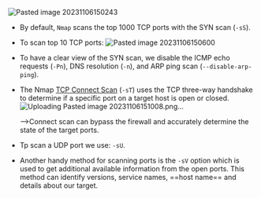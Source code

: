 ![Pasted image 20231106150243](https://github.com/user-attachments/assets/4908677a-a379-464b-8179-9aeb504b7757)
- By default, `Nmap` scans the top 1000 TCP ports with the SYN scan (`-sS`).
- To scan top 10 TCP ports: ![Pasted image 20231106150600](https://github.com/user-attachments/assets/3e52fcd2-dc0a-4131-ab91-6bbb0b70dbc4)
- To have a clear view of the SYN scan, we disable the ICMP echo requests (`-Pn`), DNS resolution (`-n`), and ARP ping scan (`--disable-arp-ping`).
- The Nmap [TCP Connect Scan](https://nmap.org/book/scan-methods-connect-scan.html) (`-sT`) uses the TCP three-way handshake to determine if a specific port on a target host is open or closed.![Uploading Pasted image 20231106151008.png…]()

  -->Connect scan can bypass the firewall and accurately determine the state of the target ports.
- Tp scan a UDP port we use: `-sU`.
- Another handy method for scanning ports is the `-sV` option which is used to get additional available information from the open ports. This method can identify versions, service names, ==host name== and details about our target.
